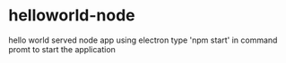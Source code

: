 # helloworld-node
hello world served node app using electron
type 'npm start' in command promt to start the application
